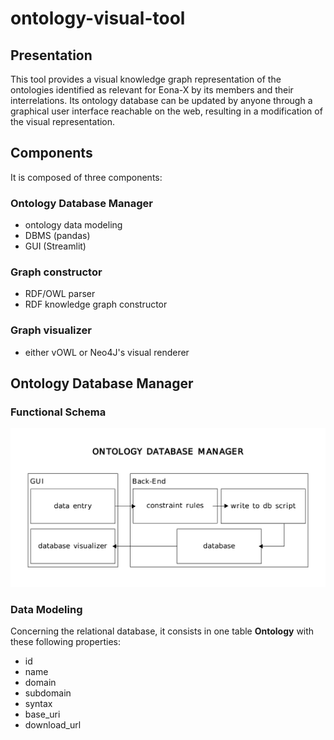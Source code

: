 # ontology-visual-tool

## Presentation
This tool provides a visual knowledge graph representation of the ontologies identified as relevant for Eona-X by its members and their interrelations. Its ontology database can be updated by anyone through a graphical user interface reachable on the web, resulting in a modification of the visual representation.

## Components
It is composed of three components:

### Ontology Database Manager
 + ontology data modeling
 + DBMS (pandas)
 + GUI (Streamlit)

### Graph constructor
 + RDF/OWL parser
 + RDF knowledge graph constructor

### Graph visualizer
 + either vOWL or Neo4J's visual renderer

## Ontology Database Manager

### Functional Schema
![Functional Schema](docs/20240808_data_quality_scoring_tool_python_project_architecture.png)

### Data Modeling
Concerning the relational database, it consists in one table **Ontology** with these following properties:
 + id
 + name
 + domain
 + subdomain
 + syntax
 + base_uri
 + download_url
